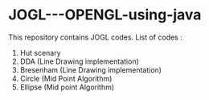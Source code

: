 # JOGL---OPENGL-using-java
This repository contains JOGL codes.
List of codes :
1) Hut scenary
2) DDA (Line Drawing implementation)
3) Bresenham (Line Drawing implementation)
4) Circle (Mid Point Algorithm)
5) Ellipse (Mid point Algorithm)
